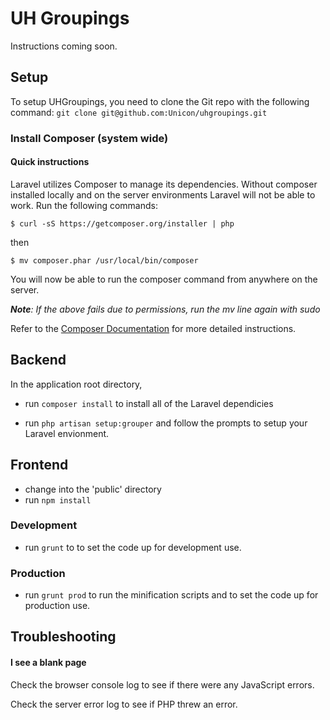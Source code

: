 # UH Groupings #
Instructions coming soon.

## Setup
To setup UHGroupings, you need to clone the Git repo with the following command:
`git clone git@github.com:Unicon/uhgroupings.git`

### Install Composer (system wide)

#### Quick instructions
Laravel utilizes Composer to manage its dependencies. Without composer installed locally and on the server environments Laravel will not be able to work. Run the following commands:

`$ curl -sS https://getcomposer.org/installer | php`

then

`$ mv composer.phar /usr/local/bin/composer`

You will now be able to run the composer command from anywhere on the server.

***Note**: If the above fails due to permissions, run the mv line again with sudo*

Refer to the [Composer Documentation](https://getcomposer.org/doc/00-intro.md) for more detailed instructions.


## Backend
In the application root directory,

- run `composer install` to install all of the Laravel dependicies

<!--- copy .env.example to .env --->

- run `php artisan setup:grouper` and follow the prompts to setup your Laravel envionment.

<!--
### Development
- edit .env and set the APP_ENV to 'development'

### Production
- edit .env and set the APP_ENV to 'development'
-->

## Frontend
- change into the 'public' directory
- run `npm install`

### Development
- run `grunt` to to set the code up for development use.

### Production
- run `grunt prod` to run the minification scripts and to set the code up for production use.



## Troubleshooting
#### I see a blank page
Check the browser console log to see if there were any JavaScript errors.

Check the server error log to see if PHP threw an error.